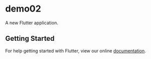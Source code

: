 # demo02

A new Flutter application.

## Getting Started

For help getting started with Flutter, view our online
[documentation](https://flutter.io/).
